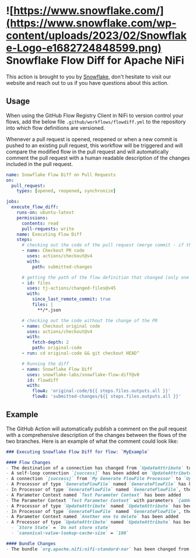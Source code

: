 # ![https://www.snowflake.com/](https://www.snowflake.com/wp-content/uploads/2023/02/Snowflake-Logo-e1682724848599.png) Snowflake Flow Diff for Apache NiFi

This action is brought to you by [Snowflake](https://www.snowflake.com/), don't hesitate to visit our website and reach out to us if you have questions about this action.

## Usage

When using the GitHub Flow Registry Client in NiFi to version control your flows, add the below file `.github/workflows/flowdiff.yml` to the repository into which flow definitions are versioned.

Whenever a pull request is opened, reopened or when a new commit is pushed to an existing pull request, this workflow will be triggered and will compare the modified flow in the pull request and will
automatically comment the pull request with a human readable description of the changes included in the pull request.

```yaml
name: Snowflake Flow Diff on Pull Requests
on:
  pull_request:
    types: [opened, reopened, synchronize]

jobs:
  execute_flow_diff:
    runs-on: ubuntu-latest
    permissions:
      contents: read
      pull-requests: write
    name: Executing Flow Diff
    steps:
      # checking out the code of the pull request (merge commit - if the PR is mergeable)
      - name: Checkout PR code
        uses: actions/checkout@v4
        with:
          path: submitted-changes

      # getting the path of the flow definition that changed (only one expected for now)
      - id: files
        uses: tj-actions/changed-files@v45
        with:
          since_last_remote_commit: true
          files: |
            **/*.json

      # checking out the code without the change of the PR
      - name: Checkout original code
        uses: actions/checkout@v4
        with:
          fetch-depth: 2
          path: original-code
      - run: cd original-code && git checkout HEAD^

      # Running the diff
      - name: Snowflake Flow Diff
        uses: snowflake-labs/snowflake-flow-diff@v0
        id: flowdiff
        with:
          flowA: 'original-code/${{ steps.files.outputs.all }}'
          flowB: 'submitted-changes/${{ steps.files.outputs.all }}'
```

## Example

The GitHub Action will automatically publish a comment on the pull request with a comprehensive description of the changes between the flows of the two branches.
Here is an example of what the comment could look like:

```markdown
### Executing Snowflake Flow Diff for flow: `MyExample`

#### Flow Changes
- The destination of a connection has changed from `UpdateAttribute` to `InvokeHTTP`
- A self-loop connection `[success]` has been added on `UpdateAttribute`
- A connection `[success]` from `My Generate FlowFile Processor` to `UpdateAttribute` has been added
- A Processor of type `GenerateFlowFile` named `GenerateFlowFile` has been renamed from `GenerateFlowFile` to `My Generate FlowFile Processor`
- In Processor of type `GenerateFlowFile` named `GenerateFlowFile`, the Scheduling Strategy changed from `TIMER_DRIVEN` to `CRON_DRIVEN`
- A Parameter Context named `Test Parameter Context` has been added
- The Parameter Context `Test Parameter Context` with parameters `{addedParam=newValue}` has been added to the process group `TestingFlowDiff`
- A Processor of type `UpdateAttribute` named `UpdateAttribute` has been removed
- In Processor of type `GenerateFlowFile` named `GenerateFlowFile`, the Run Schedule changed from `1 min` to `* * * * * ?`
- A Parameter Context named `Another one to delete` has been added
- A Processor of type `UpdateAttribute` named `UpdateAttribute` has been added with the configuration [`ALL` nodes, `1` concurrent tasks, `0ms` run duration, `WARN` bulletin level, `TIMER_DRIVEN` (`0 sec`), `30 sec` penalty duration, `1 sec` yield duration] and the below properties:
  - `Store State` = `Do not store state`
  - `canonical-value-lookup-cache-size` = `100`

#### Bundle Changes
- The bundle `org.apache.nifi:nifi-standard-nar` has been changed from version `2.1.0` to version `2.2.0`
```
